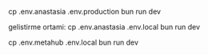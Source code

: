  

cp .env.anastasia .env.production
bun run dev


gelistirme ortami: 
cp .env.anastasia .env.local
bun run dev


cp .env.metahub .env.local
bun run dev





